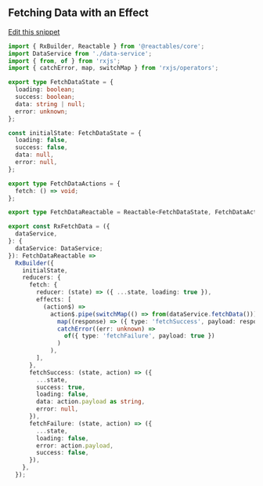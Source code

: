 ## Fetching Data with an Effect<a name="fetching-data">

<a class="mb-3 d-block" href="https://github.com/reactables/reactables/edit/main/docs/src/content/guides/examples/fetch-data/fetch-data.md" target="_blank" rel="noreferrer">
  Edit this snippet <i class="fa fa-edit"></i>
</a>

```typescript
import { RxBuilder, Reactable } from '@reactables/core';
import DataService from './data-service';
import { from, of } from 'rxjs';
import { catchError, map, switchMap } from 'rxjs/operators';

export type FetchDataState = {
  loading: boolean;
  success: boolean;
  data: string | null;
  error: unknown;
};

const initialState: FetchDataState = {
  loading: false,
  success: false,
  data: null,
  error: null,
};

export type FetchDataActions = {
  fetch: () => void;
};

export type FetchDataReactable = Reactable<FetchDataState, FetchDataActions>;

export const RxFetchData = ({
  dataService,
}: {
  dataService: DataService;
}): FetchDataReactable =>
  RxBuilder({
    initialState,
    reducers: {
      fetch: {
        reducer: (state) => ({ ...state, loading: true }),
        effects: [
          (action$) =>
            action$.pipe(switchMap(() => from(dataService.fetchData()))).pipe(
              map((response) => ({ type: 'fetchSuccess', payload: response })),
              catchError((err: unknown) =>
                of({ type: 'fetchFailure', payload: true })
              )
            ),
        ],
      },
      fetchSuccess: (state, action) => ({
        ...state,
        success: true,
        loading: false,
        data: action.payload as string,
        error: null,
      }),
      fetchFailure: (state, action) => ({
        ...state,
        loading: false,
        error: action.payload,
        success: false,
      }),
    },
  });

```